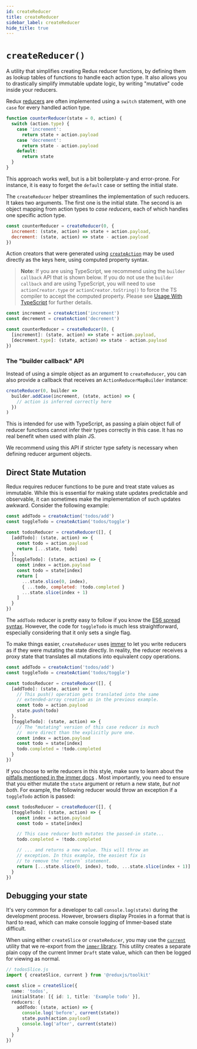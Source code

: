 ```yaml
---
id: createReducer
title: createReducer
sidebar_label: createReducer
hide_title: true
---
```


# `createReducer()`

A utility that simplifies creating Redux reducer functions, by defining them as lookup tables of functions to handle each action type. It also allows you to drastically simplify immutable update logic, by writing "mutative" code inside your reducers.

Redux [reducers](https://redux.js.org/basics/reducers) are often implemented using a `switch` statement, with one `case` for every handled action type.

```js
function counterReducer(state = 0, action) {
  switch (action.type) {
    case 'increment':
      return state + action.payload
    case 'decrement':
      return state - action.payload
    default:
      return state
  }
}
```

This approach works well, but is a bit boilerplate-y and error-prone. For instance, it is easy to forget the `default` case or setting the initial state.

The `createReducer` helper streamlines the implementation of such reducers. It takes two arguments. The first one is the initial state. The second is an object mapping from action types to _case reducers_, each of which handles one specific action type.

```js
const counterReducer = createReducer(0, {
  increment: (state, action) => state + action.payload,
  decrement: (state, action) => state - action.payload
})
```

Action creators that were generated using [`createAction`](./createAction.md) may be used directly as the keys here, using
computed property syntax.

> **Note**: If you are using TypeScript, we recommend using the `builder callback` API that is shown below. If you do not use the `builder callback` and are using TypeScript, you will need to use `actionCreator.type` or `actionCreator.toString()`
> to force the TS compiler to accept the computed property. Please see [Usage With TypeScript](./../usage/usage-with-typescript.md#type-safety-with-extraReducers) for further details.

```js
const increment = createAction('increment')
const decrement = createAction('decrement')

const counterReducer = createReducer(0, {
  [increment]: (state, action) => state + action.payload,
  [decrement.type]: (state, action) => state - action.payload
})
```

### The "builder callback" API

Instead of using a simple object as an argument to `createReducer`, you can also provide a callback that receives an `ActionReducerMapBuilder` instance:

```typescript
createReducer(0, builder =>
  builder.addCase(increment, (state, action) => {
    // action is inferred correctly here
  })
)
```

This is intended for use with TypeScript, as passing a plain object full of reducer functions cannot infer their types correctly in this case. It has no real benefit when used with plain JS.

We recommend using this API if stricter type safety is necessary when defining reducer argument objects.

## Direct State Mutation

Redux requires reducer functions to be pure and treat state values as immutable. While this is essential for making state updates predictable and observable, it can sometimes make the implementation of such updates awkward. Consider the following example:

```js
const addTodo = createAction('todos/add')
const toggleTodo = createAction('todos/toggle')

const todosReducer = createReducer([], {
  [addTodo]: (state, action) => {
    const todo = action.payload
    return [...state, todo]
  },
  [toggleTodo]: (state, action) => {
    const index = action.payload
    const todo = state[index]
    return [
      ...state.slice(0, index),
      { ...todo, completed: !todo.completed }
      ...state.slice(index + 1)
    ]
  }
})
```

The `addTodo` reducer is pretty easy to follow if you know the [ES6 spread syntax](https://developer.mozilla.org/en-US/docs/Web/JavaScript/Reference/Operators/Spread_syntax). However, the code for `toggleTodo` is much less straightforward, especially considering that it only sets a single flag.

To make things easier, `createReducer` uses [immer](https://github.com/mweststrate/immer) to let you write reducers as if they were mutating the state directly. In reality, the reducer receives a proxy state that translates all mutations into equivalent copy operations.

```js
const addTodo = createAction('todos/add')
const toggleTodo = createAction('todos/toggle')

const todosReducer = createReducer([], {
  [addTodo]: (state, action) => {
    // This push() operation gets translated into the same
    // extended-array creation as in the previous example.
    const todo = action.payload
    state.push(todo)
  },
  [toggleTodo]: (state, action) => {
    // The "mutating" version of this case reducer is much
    //  more direct than the explicitly pure one.
    const index = action.payload
    const todo = state[index]
    todo.completed = !todo.completed
  }
})
```

If you choose to write reducers in this style, make sure to learn about the [pitfalls mentioned in the immer docs](https://immerjs.github.io/immer/docs/pitfalls) . Most importantly, you need to ensure that you either mutate the `state` argument or return a new state, _but not both_. For example, the following reducer would throw an exception if a `toggleTodo` action is passed:

```js
const todosReducer = createReducer([], {
  [toggleTodo]: (state, action) => {
    const index = action.payload
    const todo = state[index]

    // This case reducer both mutates the passed-in state...
    todo.completed = !todo.completed

    // ... and returns a new value. This will throw an
    // exception. In this example, the easiest fix is
    // to remove the `return` statement.
    return [...state.slice(0, index), todo, ...state.slice(index + 1)]
  }
})
```

## Debugging your state

It's very common for a developer to call `console.log(state)` during the development process. However, browsers display Proxies in a format that is hard to read, which can make console logging of Immer-based state difficult.

When using either `createSlice` or `createReducer`, you may use the [`current`](./otherExports#current.md) utility that we re-export from the [`immer` library](https://immerjs.github.io/immer). This utility creates a separate plain copy of the current Immer `Draft` state value, which can then be logged for viewing as normal.

```ts
// todosSlice.js
import { createSlice, current } from '@reduxjs/toolkit'

const slice = createSlice({
  name: 'todos',
  initialState: [{ id: 1, title: 'Example todo' }],
  reducers: {
    addTodo: (state, action) => {
      console.log('before', current(state))
      state.push(action.payload)
      console.log('after', current(state))
    }
  }
})
```
